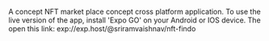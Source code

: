 A concept NFT market place concept cross platform application. 
To use the live version of the app, install 'Expo GO' on your Android or IOS device. The open this link: exp://exp.host/@sriramvaishnav/nft-findo
